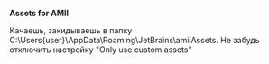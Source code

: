 **Assets for AMII**

Качаешь, закидываешь в папку C:\Users\{user}\AppData\Roaming\JetBrains\amiiAssets. Не забудь отключить настройку "Only use custom assets"
